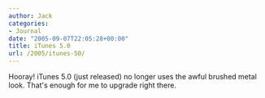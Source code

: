 ```yaml
---
author: Jack
categories:
- Journal
date: "2005-09-07T22:05:28+00:00"
title: iTunes 5.0
url: /2005/itunes-50/
---
```


Hooray! iTunes 5.0 (just released) no longer uses the awful brushed metal look. That's enough for me to upgrade right there.